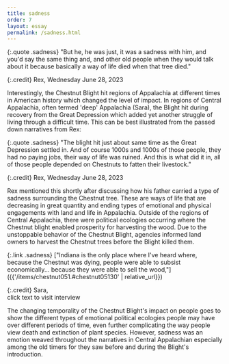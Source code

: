 ```yaml
---
title: sadness
order: 7
layout: essay
permalink: /sadness.html
---
```

{:.quote .sadness} 
"But he, he was just, it was a sadness with him, and you'd say the same thing and, and other old people when they would talk about it because basically a way of life died when that tree died." 

{:.credit} 
Rex, Wednesday June 28, 2023  

Interestingly, the Chestnut Blight hit regions of Appalachia at different times in American history which changed the level of impact. In regions of Central Appalachia, often termed 'deep' Appalachia (Sara), the Blight hit during recovery from the Great Depression which added yet another struggle of living through a difficult time. This can be best illustrated from the passed down narratives from Rex:

{:.quote .sadness} 
"The blight hit just about same time as the Great Depression settled in. And of course 1000s and 1000s of those people, they had no paying jobs, their way of life was ruined. And this is what did it in, all of those people depended on Chestnuts to fatten their livestock." 

{:.credit} 
Rex, Wednesday June 28, 2023  

Rex mentioned this shortly after discussing how his father carried a type of sadness surrounding the Chestnut tree. These are ways of life that are decreasing in great quantity and ending types of emotional and physical engagements with land and life in Appalachia. Outside of the regions of Central Appalachia, there were political ecologies occurring where the Chestnut blight enabled prosperity for harvesting the wood. Due to the unstoppable behavior of the Chestnut Blight, agencies informed land owners to harvest the Chestnut trees before the Blight killed them.

{:.link .sadness} 
["Indiana is the only place where I've heard where, because the Chestnut was dying, people were able to subsist economically... because they were able to sell the wood,"]({{'/items/chestnut051.#chestnut05130' | relative_url}})

{:.credit} 
Sara,   
click text to visit interview

The changing temporality of the Chestnut Blight's impact on people goes to show the different types of emotional political ecologies people may have over different periods of time, even further complicating the way people view death and extinction of plant species. However, sadness was an emotion weaved throughout the narratives in Central Appalachian especially among the old timers for they saw before and during the Blight's introduction.
